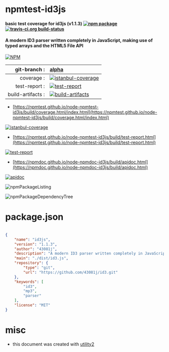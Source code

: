 # npmtest-id3js

#### basic test coverage for  id3js (v1.1.3)  [![npm package](https://img.shields.io/npm/v/npmtest-id3js.svg?style=flat-square)](https://www.npmjs.org/package/npmtest-id3js) [![travis-ci.org build-status](https://api.travis-ci.org/npmtest/node-npmtest-id3js.svg)](https://travis-ci.org/npmtest/node-npmtest-id3js)

#### A modern ID3 parser written completely in JavaScript, making use of typed arrays and the HTML5 File API

[![NPM](https://nodei.co/npm/id3js.png?downloads=true&downloadRank=true&stars=true)](https://www.npmjs.com/package/id3js)

| git-branch : | [alpha](https://github.com/npmtest/node-npmtest-id3js/tree/alpha)|
|--:|:--|
| coverage : | [![istanbul-coverage](https://npmtest.github.io/node-npmtest-id3js/build/coverage.badge.svg)](https://npmtest.github.io/node-npmtest-id3js/build/coverage.html/index.html)|
| test-report : | [![test-report](https://npmtest.github.io/node-npmtest-id3js/build/test-report.badge.svg)](https://npmtest.github.io/node-npmtest-id3js/build/test-report.html)|
| build-artifacts : | [![build-artifacts](https://npmtest.github.io/node-npmtest-id3js/glyphicons_144_folder_open.png)](https://github.com/npmtest/node-npmtest-id3js/tree/gh-pages/build)|

- [https://npmtest.github.io/node-npmtest-id3js/build/coverage.html/index.html](https://npmtest.github.io/node-npmtest-id3js/build/coverage.html/index.html)

[![istanbul-coverage](https://npmtest.github.io/node-npmtest-id3js/build/screenCapture.buildCi.browser.%252Ftmp%252Fbuild%252Fcoverage.lib.html.png)](https://npmtest.github.io/node-npmtest-id3js/build/coverage.html/index.html)

- [https://npmtest.github.io/node-npmtest-id3js/build/test-report.html](https://npmtest.github.io/node-npmtest-id3js/build/test-report.html)

[![test-report](https://npmtest.github.io/node-npmtest-id3js/build/screenCapture.buildCi.browser.%252Ftmp%252Fbuild%252Ftest-report.html.png)](https://npmtest.github.io/node-npmtest-id3js/build/test-report.html)

- [https://npmdoc.github.io/node-npmdoc-id3js/build/apidoc.html](https://npmdoc.github.io/node-npmdoc-id3js/build/apidoc.html)

[![apidoc](https://npmdoc.github.io/node-npmdoc-id3js/build/screenCapture.buildCi.browser.%252Ftmp%252Fbuild%252Fapidoc.html.png)](https://npmdoc.github.io/node-npmdoc-id3js/build/apidoc.html)

![npmPackageListing](https://npmtest.github.io/node-npmtest-id3js/build/screenCapture.npmPackageListing.svg)

![npmPackageDependencyTree](https://npmtest.github.io/node-npmtest-id3js/build/screenCapture.npmPackageDependencyTree.svg)



# package.json

```json

{
    "name": "id3js",
    "version": "1.1.3",
    "author": "43081j",
    "description": "A modern ID3 parser written completely in JavaScript, making use of typed arrays and the HTML5 File API",
    "main": "./dist/id3.js",
    "repository": {
        "type": "git",
        "url": "https://github.com/43081j/id3.git"
    },
    "keywords": [
        "id3",
        "mp3",
        "parser"
    ],
    "license": "MIT"
}
```



# misc
- this document was created with [utility2](https://github.com/kaizhu256/node-utility2)
